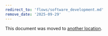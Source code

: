 ```yaml
---
redirect_to: 'flows/software_development.md'
remove_date: '2025-09-29'
---
```


<!-- markdownlint-disable -->

This document was moved to [another location](flows/software_development.md).

<!-- This redirect file can be deleted after <2025-09-29>. -->
<!-- Redirects that point to other docs in the same project expire in three months. -->
<!-- Redirects that point to docs in a different project or site (for example, link is not relative and starts with `https:`) expire in one year. -->
<!-- Before deletion, see: https://docs.gitlab.com/development/documentation/redirects -->
